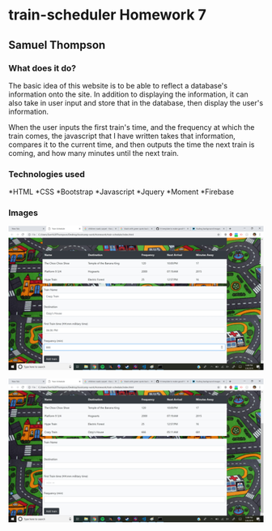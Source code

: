 # train-scheduler Homework 7

## Samuel Thompson

### What does it do?

The basic idea of this website is to be able to reflect a database's information onto the site. In addition to displaying the information, it can also take in user input and store that in the database, then display the user's information. 

When the user inputs the first train's time, and the frequency at which the train comes, the javascript that I have written takes that information, compares it to the current time, and then outputs the time the next train is coming, and how many minutes until the next train.

### Technologies used
*HTML
*CSS
*Bootstrap
*Javascript
*Jquery
*Moment
*Firebase

### Images

![website1](/assets/images/Website1.jpg)

![website2](/assets/images/Website2.jpg)